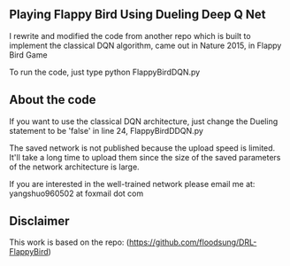 ## Playing Flappy Bird Using Dueling Deep Q Net

I rewrite and modified the code from another repo which is built to implement the classical DQN algorithm, came out in Nature 2015, in Flappy Bird Game

To run the code, just type python FlappyBirdDQN.py


## About the code

If you want to use the classical DQN architecture, just change the Dueling statement to be 'false' in line 24, FlappyBirdDDQN.py

The saved network is not published because the upload speed is limited. It'll take a long time to upload them since the size of the saved parameters of the network architecture is large. 

If you are interested in the well-trained network please email me at: yangshuo960502 at foxmail dot com


## Disclaimer
This work is based on the repo: (https://github.com/floodsung/DRL-FlappyBird)

